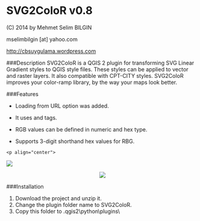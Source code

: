 SVG2ColoR v0.8
==========


(C) 2014 by Mehmet Selim BILGIN

mselimbilgin [at] yahoo.com

http://cbsuygulama.wordpress.com



###Description
SVG2ColoR is a QGIS 2 plugin for transforming SVG Linear Gradient styles to QGIS style files. These styles can be applied to vector and raster layers. It also compatible with CPT-CITY styles. SVG2ColoR improves your color-ramp library, by the way your maps look better.

###Features

   - Loading from URL option was added.
   
   - It uses <linearGradient/> and  <stop/> tags.

   - RGB values can be defined in numeric and hex type.
   
   - Supports 3-digit shorthand hex values for RBG.
   



    
    
    
    <p align="center">
  <img src="https://lh5.googleusercontent.com/-NxXmWX2UwVo/U72QoLYpWMI/AAAAAAAAAkM/MPRS3cYi_dw/w574-h397-no/11.png"/>
</p>
    <p align="center">
  <img src="https://lh6.googleusercontent.com/-de8Pm7pNV0Q/U72QoML6xgI/AAAAAAAAAkQ/k6hRcg_a2WA/w574-h397-no/12.png"/>
</p>


###Installation

1. Download the project and unzip it.
2. Change the plugin folder name to SVG2ColoR. 
3. Copy this folder to .qgis2\python\plugins\  
